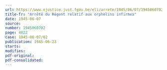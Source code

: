 ```yaml
---
url: https://www.ejustice.just.fgov.be/eli/arrete/1945/06/07/1945060702/justel
title-fr: "Arrêté du Régent relatif aux orphelins infirmes"
date: 1945-06-07
source:
number: 1945060702
page: 4022
case: 1945-06-07/02
publication: 1945-06-23
starts:
modifies:
pdf-original:
pdf-consolidated:
---
```


